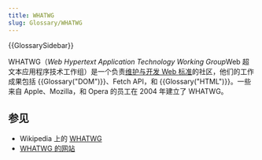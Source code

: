 ```yaml
---
title: WHATWG
slug: Glossary/WHATWG
---
```


{{GlossarySidebar}}

WHATWG（*Web Hypertext Application Technology Working Group*Web 超文本应用程序技术工作组）是一个负责[维护与开发 Web 标准](https://spec.whatwg.org/)的社区，他们的工作成果包括 {{Glossary("DOM")}}、Fetch API，和 {{Glossary("HTML")}}。一些来自 Apple、Mozilla，和 Opera 的员工在 2004 年建立了 WHATWG。

## 参见

- Wikipedia 上的 [WHATWG](https://zh.wikipedia.org/wiki/WHATWG)
- [WHATWG 的网站](https://whatwg.org/)
